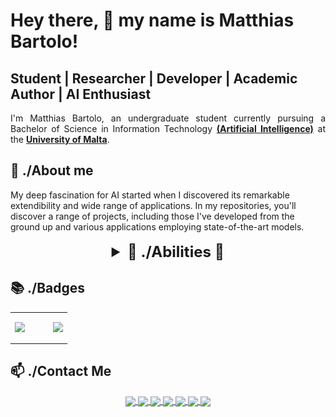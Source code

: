 <!--## Hi there! 👋 I'm Matthias, and yes "I have read the assignment brief!"🤔

## 🏝Stats:
<p align='center'>
<a href="https://github.com/mbar0075/">
  <img align="center" src="https://github-profile-summary-cards.vercel.app/api/cards/profile-details?username=mbar0075&theme=tokyonight"/>
</a>
</p>

## 👾 Most Used Languages:
<p align='center'>
<a href="https://github.com/mbar0075/">
  <img align="center" src="https://github-readme-stats.vercel.app/api/top-langs/?username=mbar0075&layout=donut&theme=tokyonight"/>
</a>
</p>

## This is a Github page, so speaking of coding 💻 , I have worked with the following Languages: 
1. 🐍 Python
2. ➕ C++
3. 🎮 C# (Unity)
4. 🖨 C
5. 🚀 Java
6. 🌐 HTML, PHP, CSS, JavaScript 
10. 📊 R
11. 🧠 Prolog 
12. 🗃️ SQL 
13. 🔍 Cypher

## Feel Free to have a look around 🧐 in the Repositories tab.
-->

# Hey there, 👋 my name is Matthias Bartolo!
## Student | Researcher | Developer | Academic Author | AI Enthusiast
<div align='justify'>
  
I'm Matthias Bartolo, an undergraduate student currently pursuing a Bachelor of Science in Information Technology **[(Artificial Intelligence)](https://www.ibm.com/topics/artificial-intelligence?mhsrc=ibmsearch_a&mhq=artificial%20intelligence)** at the **[University of Malta](https://www.um.edu.mt/)**. 
</div>

## 🚀 ./About me

<div>
My deep fascination for AI started when I discovered its remarkable extendibility and wide range of applications. In my repositories, you'll discover a range of projects, including those I've developed from the ground up and various applications employing state-of-the-art models.
</div>
</br>
<div align='center'>
  <details>
  <summary style="color: navyblue; cursor: pointer; font-size: 24px;"><b>🌟 ./Abilities 🤍</b></summary>

<p align='center'>
</br>

I have proficiently employed a diverse array of libraries, frameworks, and coding languages, utilising them to undertake extensive experimentation and software development, with a primary focus on AI solutions, particularly in the field of **[Computer Vision (CV)](https://www.ibm.com/topics/computer-vision)**. However, I have also worked on projects involving **[Reinforcement Learning (RL)](https://www.ibm.com/topics/reinforcement-learning)**, **[Deep Learning (DL)](https://www.ibm.com/topics/deep-learning)**, **[Natural Language Processing (NLP)](https://www.ibm.com/topics/natural-language-processing)**, **[Speech Technology](https://www.ibm.com/topics/speech-recognition)**, **[Game AI](https://en.wikipedia.org/wiki/Artificial_intelligence_in_video_games)**, **[Intelligent Interfaces](https://en.wikipedia.org/wiki/Intelligent_user_interface)**, and **[Robotics](https://en.wikipedia.org/wiki/Robotics)**. Here are some of the tools I have worked with:
</p>
</br></br>
<a href="https://github.com/mbar0075?tab=repositories">
  <img align="center" src="Assets/Skill Bubble Chart.png"/>
</a>

<br>

<p align='center'>
  <img src="Assets/leetCodeBadge.gif" width="20%" style="display: block; margin: 0 auto;"/>
</p>
</details>
</div>


## 📚 ./Badges
<table style="border: none;">
  <tr style="border: none;">
    <td style="text-align: left; border: none;" width="67%">
      <p align="justify" style>
        <a href="https://github.com/mbar0075/" target="_blank">
          <img align="center" src="https://github-profile-summary-cards.vercel.app/api/cards/profile-details?username=mbar0075&theme=tokyonight" width="100%" style="display: block; margin: 0 auto;"/>
        </a>
      </p>
    </td>
    <td style="text-align: right;">
      <p align="center">
      <a href="https://github.com/mbar0075?tab=repositories" target="_blank">
        <img align="center" src="https://github-readme-stats.vercel.app/api/top-langs/?username=mbar0075&layout=donut&theme=tokyonight" width="100%" style="display: block; margin: 0 auto;"/>
      </a>
      </p>
    </td>
  </tr>
</table>

## 📫 ./Contact Me
<p align='center'>
<a href="https://scholar.google.com/citations?user=47gHMmwAAAAJ&hl=en&oi=ao">
  <img align="center" src="https://img.shields.io/badge/Google_Scholar-4285F4?style=for-the-badge&logo=google-scholar&logoColor=white" target="_blank"/>
</a>
<a href="https://www.linkedin.com/in/matthias-bartolo-a2324a277/">
  <img align="center" src="https://img.shields.io/badge/LinkedIn-0077B5?style=for-the-badge&logo=linkedin&logoColor=white" target="_blank"/>
</a>
<a href="https://malta.academia.edu/MatthiasBartolo">
  <img align="center" src="https://img.shields.io/badge/Academia-fff?style=for-the-badge&logo=academia&logoColor=black" target="_blank"/>
</a>
<a href="https://leetcode.com/mbar0075/">
  <img align="center" src="https://img.shields.io/badge/-LeetCode-FFA116?style=for-the-badge&logo=LeetCode&logoColor=black" target="_blank"/>
</a>
<a href="https://orcid.org/0009-0006-1353-4556">
  <img align="center" src="https://img.shields.io/badge/orcid-A6CE39?style=for-the-badge&logo=orcid&logoColor=white" target="_blank"/>
</a>
<a href="https://github.com/mbar0075?tab=repositories">
  <img align="center" src="https://img.shields.io/badge/GitHub-100000?style=for-the-badge&logo=github&logoColor=white" target="_blank"/>
</a>
<a href="https://twitter.com/MatthiasBar6">
  <img align="center" src="https://img.shields.io/badge/X-000000?style=for-the-badge&logo=x&logoColor=white" target="_blank"/>
</a>
</p>
